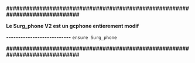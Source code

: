 **#############################################################################**

**Le Surg_phone V2 est un gcphone entierement modif**

**---------------------------**
```ensure Surg_phone ```

**#############################################################################**
